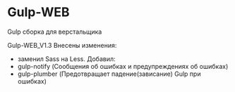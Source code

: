 # Gulp-WEB
Gulp сборка для верстальщика

Gulp-WEB_V1.3
Внесены изменения: 
- заменил Sass на Less.
Добавил:
- gulp-notify (Сообщения об ошибках и предупреждениях об ошибках)
- gulp-plumber (Предотвращает падение(зависание) Gulp при ошибках)
